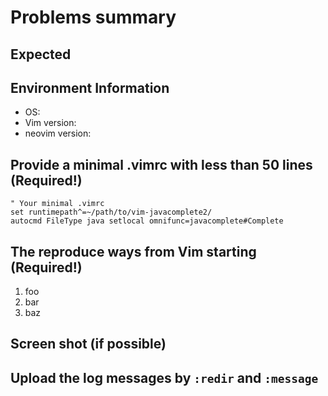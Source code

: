 # Problems summary


## Expected


## Environment Information
 * OS:
 * Vim version:
 * neovim version:


## Provide a minimal .vimrc with less than 50 lines (Required!)

```vim
" Your minimal .vimrc
set runtimepath^=~/path/to/vim-javacomplete2/
autocmd FileType java setlocal omnifunc=javacomplete#Complete
```


## The reproduce ways from Vim starting (Required!)

 1. foo
 2. bar
 3. baz


## Screen shot (if possible)


## Upload the log messages by `:redir` and `:message`
